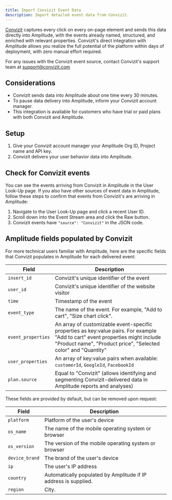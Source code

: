 ```yaml
---
title: Import Convizit Event Data
description: Import detailed event data from Convizit.
---
```


[Convizit](https://convizit.com/) captures every click on every on-page element and sends this data directly into Amplitude, with the events already named, structured, and enriched with relevant properties. Convizit's direct integration with Amplitude allows you realize the full potential of the platform within days of deployment, with zero manual effort required.

For any issues with the Convizit event source, contact Convizit's support team at <support@convizit.com>

## Considerations

- Convizit sends data into Amplitude about one time every 30 minutes.
- To pause data delivery into Amplitude, inform your Convizit account manager.
- This integration is available for customers who have trial or paid plans with both Convizit and Amplitude.

## Setup

1. Give your Convizit account manager your Amplitude Org ID, Project name and API key.
2. Convizit delivers your user behavior data into Amplitude.

## Check for Convizit events

You can see the events arriving from Convizit in Amplitude in the User Look-Up page. If you also have other sources of event data in Amplitude, follow these steps to confirm that events from Convizit's are arriving in Amplitude:

1. Navigate to the User Look-Up page and click a recent User ID.
2. Scroll down into the Event Stream area and click the Raw button.
3. Convizit events have `"source": "Convizit"` in the JSON code. 

## Amplitude fields populated by Convizit

For more technical users familiar with Amplitude, here are the specific fields that Convizit populates in Amplitude for each delivered event: 

|<div class="big-column">Field</div>| Description|
|-------|------|
|`insert_id`| Convizit's unique identifier of the event|
|`user_id`|Convizit's unique identifier of the website visitor|
|`time`|Timestamp of the event|
|`event_type`|The name of the event. For example, "Add to cart", "Size chart click".|
|`event_properties`|An array of customizable event-specific properties as key:value pairs. For example "Add to cart" event properties might include "Product name", "Product price", "Selected color" and "Quantity"|
|`user_properties`|An array of key:value pairs when available: `customerId`, `GoogleId`, `FacebookId`|
|`plan.source`| Equal to "Convizit" (allows identifying and segmenting Convizit-delivered data in Amplitude reports and analyses)|

These fields are provided by default, but can be removed upon request: 

|Field| Description|
|---|------|
|`platform`|Platform of the user's device|
|`os_name`|The name of the mobile operating system or browser|
|`os_version`|The version of the mobile operating system or browser|
|`device_brand`|The brand of the user's device|
|`ip`|The user's IP address|
|`country`|Automatically populated by Amplitude if IP address is supplied.|
|`region`|City.|
